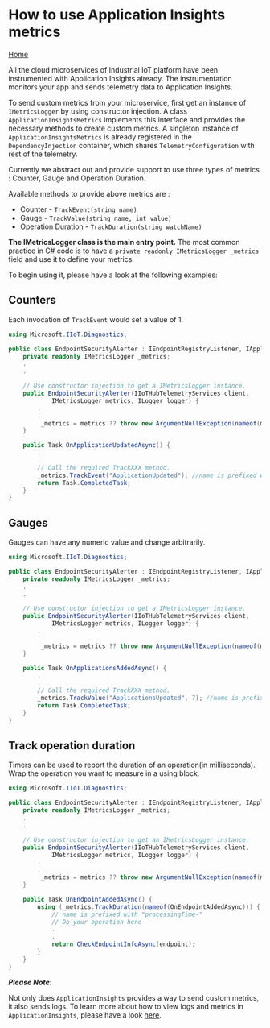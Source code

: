 # How to use Application Insights metrics

[Home](readme.md)

All the cloud microservices of Industrial IoT platform have been instrumented with Application Insights already. The instrumentation monitors your app and sends telemetry data to Application Insights.

To send custom metrics from your microservice, first get an instance of `IMetricsLogger` by using constructor injection. A class `ApplicationInsightsMetrics` implements this interface and provides the necessary methods to create custom metrics. A singleton instance of `ApplicationInsightsMetrics` is already registered in the `DependencyInjection` container, which shares `TelemetryConfiguration` with rest of the telemetry.

Currently we abstract out and provide support to use three types of metrics : Counter, Gauge and Operation Duration.

Available methods to provide above metrics are :

- Counter - `TrackEvent(string name)`
- Gauge - `TrackValue(string name, int value)`
- Operation Duration - `TrackDuration(string watchName)` 

**The IMetricsLogger class is the main entry point.** The most common practice in C# code is to have a `private readonly IMetricsLogger _metrics` field and use it to define your metrics.

To begin using it, please have a look at the following examples:

## Counters

Each invocation of `TrackEvent` would set a value of 1.

```csharp
using Microsoft.IIoT.Diagnostics;

public class EndpointSecurityAlerter : IEndpointRegistryListener, IApplicationRegistryListener {
    private readonly IMetricsLogger _metrics;
    .
    .

    // Use constructor injection to get a IMetricsLogger instance.
    public EndpointSecurityAlerter(IIoTHubTelemetryServices client,
            IMetricsLogger metrics, ILogger logger) {
        .
        .
         _metrics = metrics ?? throw new ArgumentNullException(nameof(metrics));
    }

    public Task OnApplicationUpdatedAsync() {
        .
        .
        // Call the required TrackXXX method.
        _metrics.TrackEvent("ApplicationUpdated"); //name is prefixed with "trackEvent-"
        return Task.CompletedTask;
    }
}
```

## Gauges

Gauges can have any numeric value and change arbitrarily.

```csharp
using Microsoft.IIoT.Diagnostics;

public class EndpointSecurityAlerter : IEndpointRegistryListener, IApplicationRegistryListener {
    private readonly IMetricsLogger _metrics;
    .
    .

    // Use constructor injection to get a IMetricsLogger instance.
    public EndpointSecurityAlerter(IIoTHubTelemetryServices client,
            IMetricsLogger metrics, ILogger logger) {
        .
        .
         _metrics = metrics ?? throw new ArgumentNullException(nameof(metrics));
    }

    public Task OnApplicationsAddedAsync() {
        .
        .
        // Call the required TrackXXX method.
        _metrics.TrackValue("ApplicationsUpdated", 7); //name is prefixed with "trackValue-"
        return Task.CompletedTask;
    }
}
```

## Track operation duration

Timers can be used to report the duration of an operation(in milliseconds). Wrap the operation you want to measure in a using block.

```csharp
using Microsoft.IIoT.Diagnostics;

public class EndpointSecurityAlerter : IEndpointRegistryListener, IApplicationRegistryListener {
    private readonly IMetricsLogger _metrics;
    .
    .

    // Use constructor injection to get an IMetricsLogger instance.
    public EndpointSecurityAlerter(IIoTHubTelemetryServices client,
            IMetricsLogger metrics, ILogger logger) {
        .
        .
         _metrics = metrics ?? throw new ArgumentNullException(nameof(metrics));
    }

    public Task OnEndpointAddedAsync() {
        using (_metrics.TrackDuration(nameof(OnEndpointAddedAsync))) { 
            // name is prefixed with "processingTime-"
            // Do your operation here
            .
            .
            return CheckEndpointInfoAsync(endpoint);
        }
    }
}
```

***Please Note***:

Not only does `ApplicationInsights` provides a way to send custom metrics, it also sends logs. To learn more about how to view logs and metrics in `ApplicationInsights`, please have a look [here](../tutorials/tut-applicationinsights.md).

